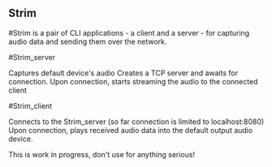 ## Strim

#Strim is a pair of CLI applications - a client and a server - for capturing audio data and sending them over the network.

#Strim_server

Captures default device's audio
Creates a TCP server and awaits for connection.
Upon connection, starts streaming the audio to the connected client

#Strim_client

Connects to the Strim_server (so far connection is limited to localhost:8080)
Upon connection, plays received audio data into the default output audio device.

This is work in progress, don't use for anything serious!
